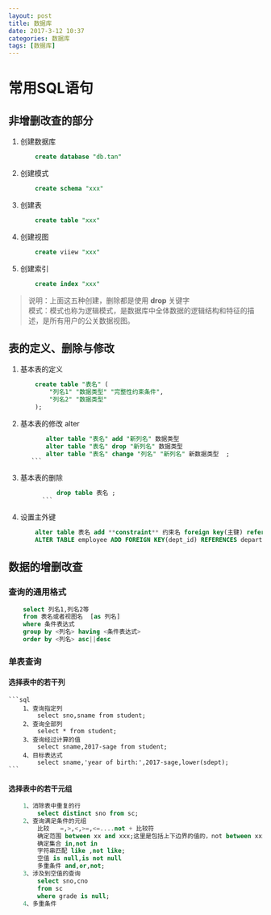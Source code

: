 ```yaml
---
layout: post
title: 数据库
date: 2017-3-12 10:37
categories: 数据库
tags: [数据库]
---
```


# 常用SQL语句
## 非增删改查的部分
 1. 创建数据库
	```sql
		create database "db.tan"
	```
 2. 创建模式
	```sql
		create schema "xxx"  
	```  
 3. 创建表
 	```sql
		create table "xxx"
	```
 4. 创建视图
	```sql
		create viiew "xxx"
	```
 5. 创建索引
	```sql
		create index "xxx"
	```
> 说明：上面这五种创建，删除都是使用 **drop** 关键字  
> 模式：模式也称为逻辑模式，是数据库中全体数据的逻辑结构和特征的描述，是所有用户的公关数据视图。

## 表的定义、删除与修改

 1. 基本表的定义
	```sql
		create table "表名" (
			"列名1" "数据类型" "完整性约束条件",
			"列名2" "数据类型"
		);
	```
 2. 基本表的修改  alter
	 ```sql
			alter table "表名" add "新列名" 数据类型
			alter table "表名" drop "新列名" 数据类型
			alter table "表名" change "列名" "新列名" 新数据类型  ;
		```
 3. 基本表的删除 
	  ```sql
				drop table 表名 ;
			```
 4. 设置主外键
	```sql
		alter table 表名 add **constraint** 约束名 foreign key(主键) references 外表(外表的属性); 
		ALTER TABLE employee ADD FOREIGN KEY(dept_id) REFERENCES department(id); 
	```
## 数据的增删改查
### 查询的通用格式
```sql
	select 列名1,列名2等 
	from 表名或者视图名  [as 列名]
	where 条件表达式
	group by <列名> having <条件表达式>
	order by <列名> asc||desc 
```
### 单表查询
#### 选择表中的若干列
	```sql
		1、查询指定列
			select sno,sname from student;
		2、查询全部列
			select * from student;
		3、查询经过计算的值
			select sname,2017-sage from student;
		4、目标表达式
			select sname,'year of birth:',2017-sage,lower(sdept);
	```
#### 选择表中的若干元组
```sql
	1、消除表中重复的行
		select distinct sno from sc;
	2、查询满足条件的元组
		比较   =,>,<,>=,<=....not + 比较符
		确定范围 between xx and xxx;这里是包括上下边界的值的，not between xxx and xxx;
		确定集合 in,not in
		字符串匹配 like ,not like;
		空值 is null,is not null
		多重条件 and,or,not;
	3、涉及到空值的查询
		select sno,cno
		from sc
		where grade is null;
	4、多重条件
```
